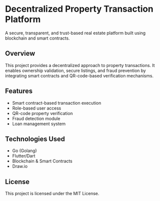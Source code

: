 # Decentralized Property Transaction Platform

A secure, transparent, and trust-based real estate platform built using blockchain and smart contracts.

## Overview
This project provides a decentralized approach to property transactions. It enables ownership validation, secure listings, and fraud prevention by integrating smart contracts and QR-code-based verification mechanisms.

## Features
- Smart contract-based transaction execution
- Role-based user access
- QR-code property verification
- Fraud detection module
- Loan management system

## Technologies Used
- Go (Golang)
- Flutter/Dart
- Blockchain & Smart Contracts
- Draw.io
  
## License
This project is licensed under the MIT License.
